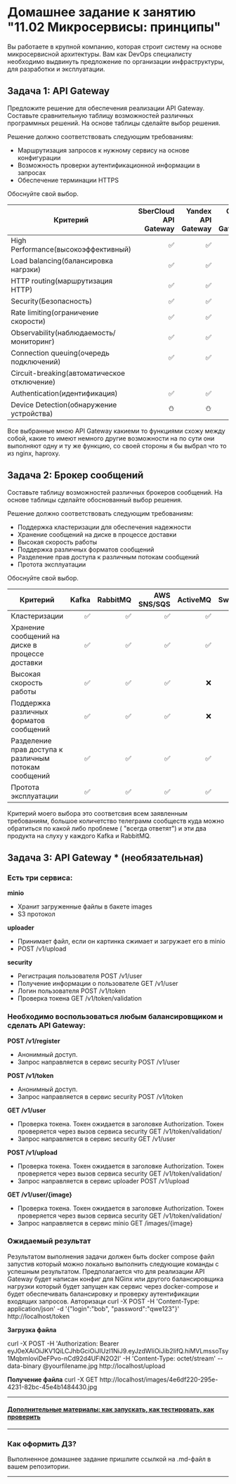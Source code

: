 
# Домашнее задание к занятию "11.02 Микросервисы: принципы"

Вы работаете в крупной компанию, которая строит систему на основе микросервисной архитектуры.
Вам как DevOps специалисту необходимо выдвинуть предложение по организации инфраструктуры, для разработки и эксплуатации.

## Задача 1: API Gateway 

Предложите решение для обеспечения реализации API Gateway. Составьте сравнительную таблицу возможностей различных программных решений. На основе таблицы сделайте выбор решения.

Решение должно соответствовать следующим требованиям:
- Маршрутизация запросов к нужному сервису на основе конфигурации
- Возможность проверки аутентификационной информации в запросах
- Обеспечение терминации HTTPS

Обоснуйте свой выбор.

| Критерий | SberCloud API Gateway |  Yandex API Gateway | Oracle API Gateway|Amazon API Gateway| nginx| haproxy|
|----------|----------------------:|--------------------:|------------------:|-----------------:|-----:|-------:|
| High Performance(высокоэффективный) |:white_check_mark:|:white_check_mark:|:white_check_mark:|:white_check_mark:| :white_check_mark: | :white_check_mark: |
| Load balancing(балансировка нагрзки) |:white_check_mark:|:white_check_mark:|:white_check_mark:|:white_check_mark:|:white_check_mark:| :white_check_mark: |
| HTTP routing(маршрутизация HTTP) |:white_check_mark:|:white_check_mark:|:white_check_mark:|:white_check_mark:|:white_check_mark:| :white_check_mark: |
| Security(Безопасность) |:white_check_mark:|:white_check_mark:|:white_check_mark:|:white_check_mark:|:white_check_mark:| :white_check_mark: |
| Rate limiting(ограничение скорости) |:white_check_mark:|:white_check_mark:|:white_check_mark:|:white_check_mark:| :white_check_mark: | :white_check_mark: |
| Observability(наблюдаемость/мониторинг) |:white_check_mark:|:white_check_mark:|:white_check_mark:|:white_check_mark:| :white_check_mark: | :white_check_mark:|
| Connection queuing(очередь подключений) |:white_check_mark:|:white_check_mark:|:white_check_mark:|:white_check_mark:| :white_check_mark: | :white_check_mark: |
| Circuit-breaking(автоматическое отключение) ||||| :white_check_mark: |:white_check_mark:|
| Authentication(идентификация)|:white_check_mark:|:white_check_mark:|:white_check_mark:|:white_check_mark:|:white_check_mark:|:white_check_mark:|
| Device Detection(обнаружение устройства)| :snowman:|:snowman:|:snowman:|:snowman:|:snowman:|:white_check_mark:|

Все выбранные мною API Gateway какиеми то функциями схожу между собой, какие то имеют немного другие возможности на по сути они выполняют одну и ту же функцию, со своей стороны я бы выбрал что то из nginx, haproxy.

## Задача 2: Брокер сообщений

Составьте таблицу возможностей различных брокеров сообщений. На основе таблицы сделайте обоснованный выбор решения.

Решение должно соответствовать следующим требованиям:
- Поддержка кластеризации для обеспечения надежности
- Хранение сообщений на диске в процессе доставки
- Высокая скорость работы
- Поддержка различных форматов сообщений
- Разделение прав доступа к различным потокам сообщений
- Протота эксплуатации

Обоснуйте свой выбор.


| Критерий | Kafka |  RabbitMQ | AWS SNS/SQS|ActiveMQ|SwiftMQ|
|----------|------:|----------:|-----------:|-------:|------:|
|Кластеризации|:white_check_mark:|:white_check_mark:|:white_check_mark:|:white_check_mark:|:white_check_mark:|
|Хранение сообщений на диске в процессе доставки|:white_check_mark:|:white_check_mark:|:white_check_mark:|:white_check_mark:|:white_check_mark:|
|Высокая скорость работы|:white_check_mark:|:white_check_mark:|:white_check_mark:|:x:|:x:|
|Поддержка различных форматов сообщений|:white_check_mark:|:white_check_mark:|:white_check_mark:|:x:|:white_check_mark:|
|Разделение прав доступа к различным потокам сообщений|:white_check_mark:|:white_check_mark:|:white_check_mark:|:white_check_mark:|:white_check_mark:|
|Протота эксплуатации|:white_check_mark:|:white_check_mark:|:white_check_mark:|:white_check_mark:|:x:|

Критерий моего выбора это соответсвия всем заявленным требованиям, большое количетство телеграмм сообществ куда можно обратиться по какой либо проблеме ( "всегда ответят") и эти два продукта на слуху у каждого Kafka и RabbitMQ.

## Задача 3: API Gateway * (необязательная)

### Есть три сервиса:

**minio**
- Хранит загруженные файлы в бакете images
- S3 протокол

**uploader**
- Принимает файл, если он картинка сжимает и загружает его в minio
- POST /v1/upload

**security**
- Регистрация пользователя POST /v1/user
- Получение информации о пользователе GET /v1/user
- Логин пользователя POST /v1/token
- Проверка токена GET /v1/token/validation

### Необходимо воспользоваться любым балансировщиком и сделать API Gateway:

**POST /v1/register**
- Анонимный доступ.
- Запрос направляется в сервис security POST /v1/user

**POST /v1/token**
- Анонимный доступ.
- Запрос направляется в сервис security POST /v1/token

**GET /v1/user**
- Проверка токена. Токен ожидается в заголовке Authorization. Токен проверяется через вызов сервиса security GET /v1/token/validation/
- Запрос направляется в сервис security GET /v1/user

**POST /v1/upload**
- Проверка токена. Токен ожидается в заголовке Authorization. Токен проверяется через вызов сервиса security GET /v1/token/validation/
- Запрос направляется в сервис uploader POST /v1/upload

**GET /v1/user/{image}**
- Проверка токена. Токен ожидается в заголовке Authorization. Токен проверяется через вызов сервиса security GET /v1/token/validation/
- Запрос направляется в сервис minio  GET /images/{image}

### Ожидаемый результат

Результатом выполнения задачи должен быть docker compose файл запустив который можно локально выполнить следующие команды с успешным результатом.
Предполагается что для реализации API Gateway будет написан конфиг для NGinx или другого балансировщика нагрузки который будет запущен как сервис через docker-compose и будет обеспечивать балансировку и проверку аутентификации входящих запросов.
Авторизаци
curl -X POST -H 'Content-Type: application/json' -d '{"login":"bob", "password":"qwe123"}' http://localhost/token

**Загрузка файла**

curl -X POST -H 'Authorization: Bearer eyJ0eXAiOiJKV1QiLCJhbGciOiJIUzI1NiJ9.eyJzdWIiOiJib2IifQ.hiMVLmssoTsy1MqbmIoviDeFPvo-nCd92d4UFiN2O2I' -H 'Content-Type: octet/stream' --data-binary @yourfilename.jpg http://localhost/upload

**Получение файла**
curl -X GET http://localhost/images/4e6df220-295e-4231-82bc-45e4b1484430.jpg

---

#### [Дополнительные материалы: как запускать, как тестировать, как проверить](https://github.com/netology-code/devkub-homeworks/tree/main/11-microservices-02-principles)

---

### Как оформить ДЗ?

Выполненное домашнее задание пришлите ссылкой на .md-файл в вашем репозитории.

---